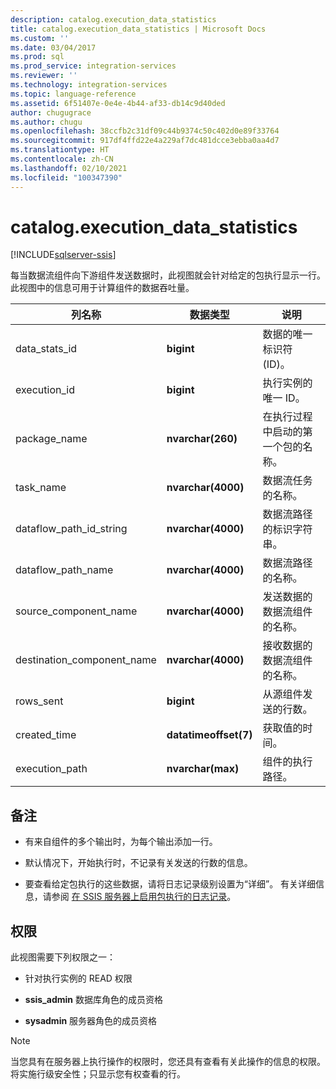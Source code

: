```yaml
---
description: catalog.execution_data_statistics
title: catalog.execution_data_statistics | Microsoft Docs
ms.custom: ''
ms.date: 03/04/2017
ms.prod: sql
ms.prod_service: integration-services
ms.reviewer: ''
ms.technology: integration-services
ms.topic: language-reference
ms.assetid: 6f51407e-0e4e-4b44-af33-db14c9d40ded
author: chugugrace
ms.author: chugu
ms.openlocfilehash: 38ccfb2c31df09c44b9374c50c402d0e89f33764
ms.sourcegitcommit: 917df4ffd22e4a229af7dc481dcce3ebba0aa4d7
ms.translationtype: HT
ms.contentlocale: zh-CN
ms.lasthandoff: 02/10/2021
ms.locfileid: "100347390"
---
```

# <a name="catalogexecution_data_statistics"></a>catalog.execution_data_statistics 

[!INCLUDE[sqlserver-ssis](../../includes/applies-to-version/sqlserver-ssis.md)]

  每当数据流组件向下游组件发送数据时，此视图就会针对给定的包执行显示一行。 此视图中的信息可用于计算组件的数据吞吐量。  
  
|列名称|数据类型|说明|  
|-----------------|---------------|-----------------|  
|data_stats_id|**bigint**|数据的唯一标识符 (ID)。|  
|execution_id|**bigint**|执行实例的唯一 ID。|  
|package_name|**nvarchar(260)**|在执行过程中启动的第一个包的名称。|  
|task_name|**nvarchar(4000)**|数据流任务的名称。|  
|dataflow_path_id_string|**nvarchar(4000)**|数据流路径的标识字符串。|  
|dataflow_path_name|**nvarchar(4000)**|数据流路径的名称。|  
|source_component_name|**nvarchar(4000)**|发送数据的数据流组件的名称。|  
|destination_component_name|**nvarchar(4000)**|接收数据的数据流组件的名称。|  
|rows_sent|**bigint**|从源组件发送的行数。|  
|created_time|**datatimeoffset(7)**|获取值的时间。|  
|execution_path|**nvarchar(max)**|组件的执行路径。|  
  
## <a name="remarks"></a>备注  
  
-   有来自组件的多个输出时，为每个输出添加一行。  
  
-   默认情况下，开始执行时，不记录有关发送的行数的信息。  
  
-   要查看给定包执行的这些数据，请将日志记录级别设置为“详细”。 有关详细信息，请参阅 [在 SSIS 服务器上启用包执行的日志记录](../../integration-services/performance/integration-services-ssis-logging.md#server_logging)。  
  
## <a name="permissions"></a>权限  
 此视图需要下列权限之一：  
  
-   针对执行实例的 READ 权限  
  
-   **ssis_admin** 数据库角色的成员资格  
  
-   **sysadmin** 服务器角色的成员资格  
  
> [!NOTE]  
>  当您具有在服务器上执行操作的权限时，您还具有查看有关此操作的信息的权限。 将实施行级安全性；只显示您有权查看的行。  
  
  

